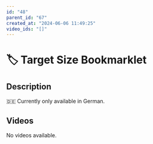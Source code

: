 ```yaml
---
id: "48"
parent_id: "67"
created_at: "2024-06-06 11:49:25"
video_ids: "[]"
---
```


# 🏷️ Target Size Bookmarklet

## Description

🇩🇪 Currently only available in German.

## Videos

No videos available.
